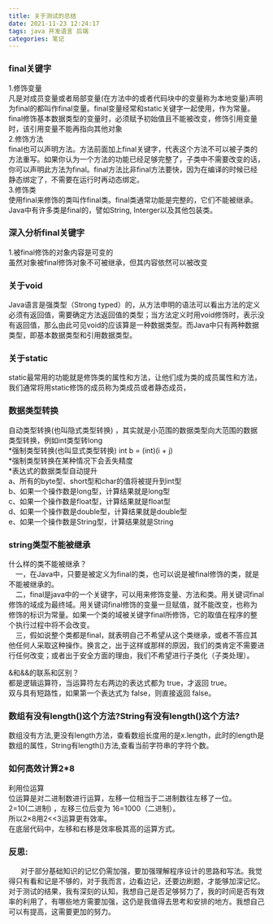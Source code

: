 ```yaml
---
title: 关于测试的总结
date: 2021-11-23 12:24:17
tags: java 开发语言 后端
categories: 笔记
---
```


<!--more-->

### final关键字  
1.修饰变量    
凡是对成员变量或者局部变量\(在方法中的或者代码块中的变量称为本地变量\)声明为final的都叫作final变量。final变量经常和static关键字一起使用，作为常量。  
final修饰基本数据类型的变量时，必须赋予初始值且不能被改变，修饰引用变量时，该引用变量不能再指向其他对象  
2.修饰方法  
final也可以声明方法。方法前面加上final关键字，代表这个方法不可以被子类的方法重写。如果你认为一个方法的功能已经足够完整了，子类中不需要改变的话，你可以声明此方法为final。final方法比非final方法要快，因为在编译的时候已经静态绑定了，不需要在运行时再动态绑定。  
3.修饰类  
使用final来修饰的类叫作final类。final类通常功能是完整的，它们不能被继承。Java中有许多类是final的，譬如String, Interger以及其他包装类。

### 深入分析final关键字  
1.被final修饰的对象内容是可变的  
虽然对象被final修饰对象不可被继承，但其内容依然可以被改变

### 关于void  
Java语言是强类型（Strong typed）的，从方法申明的语法可以看出方法的定义必须有返回值，需要确定方法返回值的类型；当方法定义时用void修饰时，表示没有返回值，那么由此可见void的应该算是一种数据类型。而Java中只有两种数据类型，即基本数据类型和引用数据类型。

### 关于static  
static最常用的功能就是修饰类的属性和方法，让他们成为类的成员属性和方法，我们通常将用static修饰的成员称为类成员或者静态成员，

### 数据类型转换  
自动类型转换\(也叫隐式类型转换\) ，其实就是小范围的数据类型向大范围的数据类型转换，例如int类型转long  
\*强制类型转换\(也叫显式类型转换\) int b = \(int\)\(i + j\)  
\*强制类型转换在某种情况下会丢失精度     
\*表达式的数据类型自动提升  
a、所有的byte型、short型和char的值将被提升到int型  
b、如果一个操作数是long型，计算结果就是long型  
c、如果一个操作数是float型，计算结果就是float型  
d、如果一个操作数是double型，计算结果就是double型  
e、如果一个操作数是String型，计算结果就是String

### string类型不能被继承  
什么样的类不能被继承？  
　一，在Java中，只要是被定义为final的类，也可以说是被final修饰的类，就是不能被继承的。  
　二，final是java中的一个关键字，可以用来修饰变量、方法和类。用关键词final修饰的域成为最终域。用关键词final修饰的变量一旦赋值，就不能改变，也称为修饰的标识为常量。如果一个类的域被关键字final所修饰，它的取值在程序的整个执行过程中将不会改变。  
　三，假如说整个类都是final，就表明自己不希望从这个类继承，或者不答应其他任何人采取这种操作。换言之，出于这样或那样的原因，我们的类肯定不需要进行任何改变；或者出于安全方面的理由，我们不希望进行子类化（子类处理）。  
  
\&和\&\&的联系和区别？  
都是逻辑运算符，当运算符左右两边的表达式都为 true，才返回 true。  
双与具有短路性，如果第一个表达式为 false，则直接返回 false。

### 数组有没有length\(\)这个方法\?String有没有length\(\)这个方法\?  
数组没有方法,更没有length方法，查看数组长度用的是x.length，此时的length是数组的属性，String有length\(\)方法,查看当前字符串的字符个数。

### 如何高效计算2\*8  
利用位运算  
位运算是对二进制数进行运算，左移一位相当于二进制数往左移了一位。  
2=10\(二进制\) ，左移三位后变为 16=1000（二进制）。  
所以2×8用2\<\<3运算更有效率。  
在底层代码中，左移和右移是效率极其高的运算方式。

### 反思:  
      对于部分基础知识的记忆仍需加强，要加强理解程序设计的思路和写法。我觉得只有看和记是不够的，对于我而言，边看边记，还要边刷题，才能够加深记忆。对于测试的结果，我有深刻的认知，我想自己是否足够努力了，我的时间是否有效率的利用了，有哪些地方需要加强，这仍是我值得去思考和安排的地方。我想自己可以有提高，这需要更加的努力。